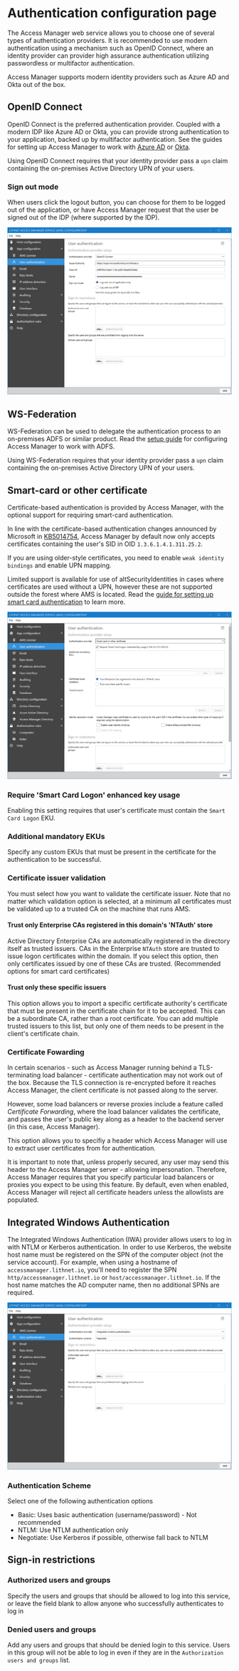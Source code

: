 # Authentication configuration page

The Access Manager web service allows you to choose one of several types of authentication providers. It is recommended to use modern authentication using a mechanism such as OpenID Connect, where an identity provider can provider high assurance authentication utilizing passwordless or multifactor authentication.

Access Manager supports modern identity providers such as Azure AD and Okta out of the box.

## OpenID Connect

OpenID Connect is the preferred authentication provider. Coupled with a modern IDP like Azure AD or Okta, you can provide strong authentication to your application, backed up by multifactor authentication. See the guides for setting up Access Manager to work with [Azure AD](../../configuration/setting-up-authentication/setting-up-authentication-with-azure-ad.md) or [Okta](../../configuration/setting-up-authentication/setting-up-authentication-with-okta.md).

Using OpenID Connect requires that your identity provider pass a `upn` claim containing the on-premises Active Directory UPN of your users.

### Sign out mode
When users click the logout button, you can choose for them to be logged out of the application, or have Access Manager request that the user be signed out of the IDP (where supported by the IDP).

![](../../images/ui-page-authentication-oidc-azure.png)

## WS-Federation

WS-Federation can be used to delegate the authentication process to an on-premises ADFS or similar product. Read the [setup guide](../../configuration/setting-up-authentication/setting-up-authentication-with-adfs.md) for configuring Access Manager to work with ADFS.

Using WS-Federation requires that your identity provider pass a `upn` claim containing the on-premises Active Directory UPN of your users.

## Smart-card or other certificate

Certificate-based authentication is provided by Access Manager, with the optional support for requiring smart-card authentication.

In line with the certificate-based authentication changes announced by Microsoft in [KB5014754](https://support.microsoft.com/en-us/topic/kb5014754-certificate-based-authentication-changes-on-windows-domain-controllers-ad2c23b0-15d8-4340-a468-4d4f3b188f16), Access Manager by default now only accepts certificates containing the user's SID in OID `1.3.6.1.4.1.311.25.2`.

If you are using older-style certificates, you need to enable `weak identity bindings` and enable UPN mapping.

Limited support is available for use of altSecurityIdentities in cases where certificates are used without a UPN, however these are not supported outside the forest where AMS is located. Read the [guide for setting up smart card authentication](../../configuration/setting-up-authentication/setting-up-smart-card-authentication.md) to learn more.

![](../../images/ui-page-authentication-smartcard.png)

### Require 'Smart Card Logon' enhanced key usage
Enabling this setting requires that user's certificate must contain the `Smart Card Logon` EKU.

### Additional mandatory EKUs

Specify any custom EKUs that must be present in the certificate for the authentication to be successful.

### Certificate issuer validation

You must select how you want to validate the certificate issuer. Note that no matter which validation option is selected, at a minimum all certificates must be validated up to a trusted CA on the machine that runs AMS.

#### Trust only Enterprise CAs registered in this domain's 'NTAuth' store

Active Directory Enterprise CAs are automatically registered in the directory itself as trusted issuers. CAs in the Enterprise `NTAuth` store are trusted to issue logon certificates within the domain. If you select this option, then only certificates issued by one of these CAs are trusted. (Recommended options for smart card certificates)

#### Trust only these specific issuers

This option allows you to import a specific certificate authority's certificate that must be present in the certificate chain for it to be accepted. This can be a subordinate CA, rather than a root certificate. You can add multiple trusted issuers to this list, but only one of them needs to be present in the client's certificate chain.

### Certificate Fowarding

In certain scenarios - such as Access Manager running behind a TLS-terminating load balancer - certificate authentication may not work out of the box. Because the TLS connection is re-encrypted before it reaches Access Manager, the client certificate is not passed along to the server.

However, some load balancers or reverse proxies include a feature called *Certificate Forwarding*, where the load balancer validates the certificate, and passes the user's public key along as a header to the backend server (in this case, Access Manager).

This option allows you to specifiy a header which Access Manager will use to extract user certificates from for authentication.

It is important to note that, unless properly secured, any user may send this header to the Access Manager server - allowing impersonation. Therefore, Access Manager requires that you specify particular load balancers or proxies you expect to be using this feature. By default, even when enabled, Access Manager will reject all certificate headers unless the allowlists are populated.

## Integrated Windows Authentication

The Integrated Windows Authentication (IWA) provider allows users to log in with NTLM or Kerberos authentication. In order to use Kerberos, the website host name must be registered on the SPN of the computer object (not the service account). For example, when using a hostname of `accessmanager.lithnet.io`, you'll need to register the SPN `http/accessmanager.lithnet.io` or `host/accessmanager.lithnet.io`. If the host name matches the AD computer name, then no additional SPNs are required.

![](../../images/ui-page-authentication-iwa.png)

### Authentication Scheme

Select one of the following authentication options

* Basic: Uses basic authentication (username/password) - Not recommended
* NTLM: Use NTLM authentication only
* Negotiate: Use Kerberos if possible, otherwise fall back to NTLM

## Sign-in restrictions
### Authorized users and groups
Specify the users and groups that should be allowed to log into this service, or leave the field blank to allow anyone who successfully authenticates to log in

### Denied users and groups
Add any users and groups that should be denied login to this service. Users in this group will not be able to log in even if they are in the `Authorization users and groups` list.